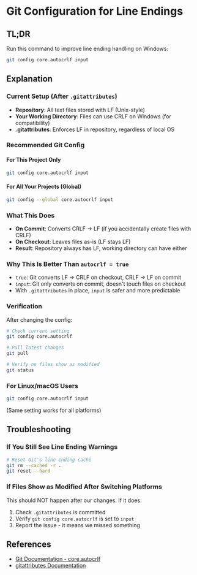 # Git Configuration for Line Endings

## TL;DR

Run this command to improve line ending handling on Windows:

```bash
git config core.autocrlf input
```

## Explanation

### Current Setup (After `.gitattributes`)

- **Repository**: All text files stored with LF (Unix-style)
- **Your Working Directory**: Files can use CRLF on Windows (for compatibility)
- **.gitattributes**: Enforces LF in repository, regardless of local OS

### Recommended Git Config

#### For This Project Only

```bash
git config core.autocrlf input
```

#### For All Your Projects (Global)

```bash
git config --global core.autocrlf input
```

### What This Does

- **On Commit**: Converts CRLF → LF (if you accidentally create files with CRLF)
- **On Checkout**: Leaves files as-is (LF stays LF)
- **Result**: Repository always has LF, working directory can have either

### Why This Is Better Than `autocrlf = true`

- `true`: Git converts LF → CRLF on checkout, CRLF → LF on commit
- `input`: Git only converts on commit, doesn't touch files on checkout
- With `.gitattributes` in place, `input` is safer and more predictable

### Verification

After changing the config:

```bash
# Check current setting
git config core.autocrlf

# Pull latest changes
git pull

# Verify no files show as modified
git status
```

### For Linux/macOS Users

```bash
git config core.autocrlf input
```

(Same setting works for all platforms)

## Troubleshooting

### If You Still See Line Ending Warnings

```bash
# Reset Git's line ending cache
git rm --cached -r .
git reset --hard
```

### If Files Show as Modified After Switching Platforms

This should NOT happen after our changes. If it does:

1. Check `.gitattributes` is committed
2. Verify `git config core.autocrlf` is set to `input`
3. Report the issue - it means we missed something

## References

- [Git Documentation - core.autocrlf](https://git-scm.com/docs/git-config#Documentation/git-config.txt-coreautocrlf)
- [gitattributes Documentation](https://git-scm.com/docs/gitattributes)
